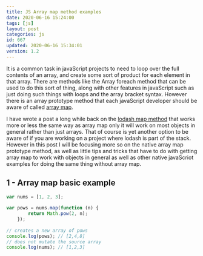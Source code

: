 ```yaml
---
title: JS Array map method examples
date: 2020-06-16 15:24:00
tags: [js]
layout: post
categories: js
id: 667
updated: 2020-06-16 15:34:01
version: 1.2
---
```


It is a common task in javaScript projects to need to loop over the full contents of an array, and create some sort of product for each element in that array. There are methods like the Array foreach method that can be used to do this sort of thing, along with other features in javaScript such as just doing such things with loops and the array bracket syntax. However there is an array prototype method that each javaScript developer should be aware of called [array map](https://developer.mozilla.org/en-US/docs/Web/JavaScript/Reference/Global_Objects/Array/map).

I have wrote a post a long while back on the [lodash map method](/2018/02/02/lodash_map/) that works more or less the same way as array map only it will work on most objects in general rather than just arrays. That of course is yet another option to be aware of if you are working on a project where lodash is part of the stack. However in this post I will be focusing more so on the native array map prototype method, as well as little tips and tricks that have to do with getting array map to work with objects in general as well as other native javaScriot examples for doing the same thing without array map.

<!-- more -->

## 1 - Array map basic example

```js
var nums = [1, 2, 3];
 
var pows = nums.map(function (n) {
        return Math.pow(2, n);
    });
 
// creates a new array of pows
console.log(pows); // [2,4,8]
// does not mutate the source array
console.log(nums); // [1,2,3]
```